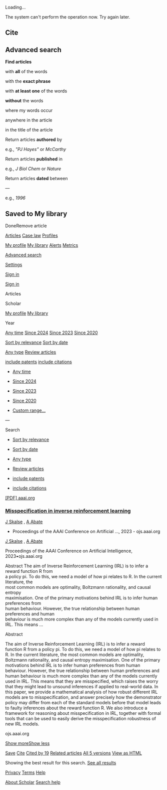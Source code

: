 Loading...

The system can't perform the operation now. Try again later.

[](javascript:void(0))

Cite
----

[](javascript:void(0))

Advanced search
---------------

**Find articles**

with **all** of the words

with the **exact phrase**

with **at least one** of the words

**without** the words

where my words occur

anywhere in the article

in the title of the article

Return articles **authored** by

e.g., _"PJ Hayes"_ or _McCarthy_

Return articles **published** in

e.g., _J Biol Chem_ or _Nature_

Return articles **dated** between

 — 

e.g., _1996_

[](javascript:void(0))

Saved to My library
-------------------

DoneRemove article

[](javascript:void(0))
[](/schhp?hl=en&as_sdt=0,5)

[Articles](/scholar?as_sdt=0,5&q=%22Misspecification+in+Inverse+Reinforcement+Learning%22+author:Skalse&hl=en)
[Case law](/scholar?as_sdt=2006&q=%22Misspecification+in+Inverse+Reinforcement+Learning%22+author:Skalse&hl=en)
[Profiles](/citations?view_op=search_authors&mauthors=%22Misspecification+in+Inverse+Reinforcement+Learning%22+author:Skalse&hl=en&oi=drw)

[My profile](/citations?hl=en)
[My library](/scholar?scilib=1&scioq=%22Misspecification+in+Inverse+Reinforcement+Learning%22+author:Skalse&hl=en&as_sdt=0,5)
[Alerts](/scholar_alerts?view_op=list_alerts&hl=en)
[Metrics](/citations?view_op=metrics_intro&hl=en)

[Advanced search](javascript:void(0))

[Settings](/scholar_settings?q=%22Misspecification+in+Inverse+Reinforcement+Learning%22+author:Skalse&hl=en&as_sdt=0,5)

[Sign in](https://accounts.google.com/Login?hl=en&continue=https://scholar.google.com/scholar%3Fas_q%3D%26num%3D10%26btnG%3DSearch%2BScholar%26as_epq%3DMisspecification%2Bin%2BInverse%2BReinforcement%2BLearning%26as_oq%3D%26as_eq%3D%26as_occt%3Dany%26as_sauthors%3DSkalse)

[](javascript:void(0))
[](/schhp?hl=en&as_sdt=0,5)

[Sign in](https://accounts.google.com/Login?hl=en&continue=https://scholar.google.com/scholar%3Fas_q%3D%26num%3D10%26btnG%3DSearch%2BScholar%26as_epq%3DMisspecification%2Bin%2BInverse%2BReinforcement%2BLearning%26as_oq%3D%26as_eq%3D%26as_occt%3Dany%26as_sauthors%3DSkalse)

[](javascript:void(0))

Articles

Scholar

[My profile](/citations?hl=en)
[My library](/scholar?scilib=1&scioq=%22Misspecification+in+Inverse+Reinforcement+Learning%22+author:Skalse&hl=en&as_sdt=0,5)

Year

[Any time](/scholar?q=%22Misspecification+in+Inverse+Reinforcement+Learning%22+author:Skalse&hl=en&as_sdt=0,5)
[Since 2024](/scholar?as_ylo=2024&q=%22Misspecification+in+Inverse+Reinforcement+Learning%22+author:Skalse&hl=en&as_sdt=0,5)
[Since 2023](/scholar?as_ylo=2023&q=%22Misspecification+in+Inverse+Reinforcement+Learning%22+author:Skalse&hl=en&as_sdt=0,5)
[Since 2020](/scholar?as_ylo=2020&q=%22Misspecification+in+Inverse+Reinforcement+Learning%22+author:Skalse&hl=en&as_sdt=0,5)

[Sort by relevance](/scholar?hl=en&as_sdt=0,5&q=%22Misspecification+in+Inverse+Reinforcement+Learning%22+author:Skalse)
[Sort by date](/scholar?hl=en&as_sdt=0,5&q=%22Misspecification+in+Inverse+Reinforcement+Learning%22+author:Skalse&scisbd=1)

[Any type](/scholar?q=%22Misspecification+in+Inverse+Reinforcement+Learning%22+author:Skalse&hl=en&as_sdt=0,5)
[Review articles](/scholar?q=%22Misspecification+in+Inverse+Reinforcement+Learning%22+author:Skalse&hl=en&as_sdt=0,5&as_rr=1)

[include patents](/scholar?as_sdt=2007&q=%22Misspecification+in+Inverse+Reinforcement+Learning%22+author:Skalse&hl=en)
[include citations](/scholar?as_vis=1&q=%22Misspecification+in+Inverse+Reinforcement+Learning%22+author:Skalse&hl=en&as_sdt=0,5)

*   [Any time](/scholar?q=%22Misspecification+in+Inverse+Reinforcement+Learning%22+author:Skalse&hl=en&as_sdt=0,5)
    
*   [Since 2024](/scholar?as_ylo=2024&q=%22Misspecification+in+Inverse+Reinforcement+Learning%22+author:Skalse&hl=en&as_sdt=0,5)
    
*   [Since 2023](/scholar?as_ylo=2023&q=%22Misspecification+in+Inverse+Reinforcement+Learning%22+author:Skalse&hl=en&as_sdt=0,5)
    
*   [Since 2020](/scholar?as_ylo=2020&q=%22Misspecification+in+Inverse+Reinforcement+Learning%22+author:Skalse&hl=en&as_sdt=0,5)
    
*   [Custom range...](javascript:void(0))
    

—

Search

*   [Sort by relevance](/scholar?hl=en&as_sdt=0,5&q=%22Misspecification+in+Inverse+Reinforcement+Learning%22+author:Skalse)
    
*   [Sort by date](/scholar?hl=en&as_sdt=0,5&q=%22Misspecification+in+Inverse+Reinforcement+Learning%22+author:Skalse&scisbd=1)
    

*   [Any type](/scholar?q=%22Misspecification+in+Inverse+Reinforcement+Learning%22+author:Skalse&hl=en&as_sdt=0,5)
    
*   [Review articles](/scholar?q=%22Misspecification+in+Inverse+Reinforcement+Learning%22+author:Skalse&hl=en&as_sdt=0,5&as_rr=1)
    

*   [include patents](/scholar?as_sdt=2007&q=%22Misspecification+in+Inverse+Reinforcement+Learning%22+author:Skalse&hl=en)
    
*   [include citations](/scholar?as_vis=1&q=%22Misspecification+in+Inverse+Reinforcement+Learning%22+author:Skalse&hl=en&as_sdt=0,5)
    

[\[PDF\] aaai.org](https://ojs.aaai.org/index.php/AAAI/article/view/26766/26538)

### [Misspecification in inverse reinforcement learning](https://ojs.aaai.org/index.php/AAAI/article/view/26766)

[J Skalse](/citations?user=GuzLUmQAAAAJ&hl=en&oi=sra)
, [A Abate](/citations?user=yskbfM4AAAAJ&hl=en&oi=sra)
 - Proceedings of the AAAI Conference on Artificial …, 2023 - ojs.aaai.org

[J Skalse](/citations?user=GuzLUmQAAAAJ&hl=en&oi=sra)
, [A Abate](/citations?user=yskbfM4AAAAJ&hl=en&oi=sra)

Proceedings of the AAAI Conference on Artificial Intelligence, 2023•ojs.aaai.org

Abstract The aim of Inverse Reinforcement Learning (IRL) is to infer a reward function R from  
a policy pi. To do this, we need a model of how pi relates to R. In the current literature, the  
most common models are optimality, Boltzmann rationality, and causal entropy  
maximisation. One of the primary motivations behind IRL is to infer human preferences from  
human behaviour. However, the true relationship between human preferences and human  
behaviour is much more complex than any of the models currently used in IRL. This means …

Abstract

The aim of Inverse Reinforcement Learning (IRL) is to infer a reward function R from a policy pi. To do this, we need a model of how pi relates to R. In the current literature, the most common models are optimality, Boltzmann rationality, and causal entropy maximisation. One of the primary motivations behind IRL is to infer human preferences from human behaviour. However, the true relationship between human preferences and human behaviour is much more complex than any of the models currently used in IRL. This means that they are misspecified, which raises the worry that they might lead to unsound inferences if applied to real-world data. In this paper, we provide a mathematical analysis of how robust different IRL models are to misspecification, and answer precisely how the demonstrator policy may differ from each of the standard models before that model leads to faulty inferences about the reward function R. We also introduce a framework for reasoning about misspecification in IRL, together with formal tools that can be used to easily derive the misspecification robustness of new IRL models.

ojs.aaai.org

[Show moreShow less](javascript:void(0))

[Save](javascript:void(0))
 [Cite](javascript:void(0))
 [Cited by 19](/scholar?cites=14162821081477132480&as_sdt=2005&sciodt=0,5&hl=en)
 [Related articles](/scholar?q=related:wLDbWrxyjMQJ:scholar.google.com/&scioq=%22Misspecification+in+Inverse+Reinforcement+Learning%22+author:Skalse&hl=en&as_sdt=0,5)
 [All 5 versions](/scholar?cluster=14162821081477132480&hl=en&as_sdt=0,5)
 [](javascript:void(0) "More")
[View as HTML](https://scholar.googleusercontent.com/scholar?q=cache:wLDbWrxyjMQJ:scholar.google.com/+%22Misspecification+in+Inverse+Reinforcement+Learning%22+author:Skalse&hl=en&as_sdt=0,5)
[](javascript:void(0) "Fewer")

Showing the best result for this search. [See all results](/scholar?lookup=0&q=%22Misspecification+in+Inverse+Reinforcement+Learning%22+author:Skalse&hl=en&as_sdt=0,5)

[Privacy](//www.google.com/intl/en/policies/privacy/)
[Terms](//www.google.com/intl/en/policies/terms/)
[Help](javascript:void(0))

[About Scholar](/intl/en/scholar/about.html)
[Search help](//support.google.com/websearch?p=scholar_dsa&hl=en)